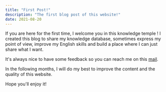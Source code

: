 ```yaml
---
title: "First Post!"
description: "The first blog post of this website!"
date: 2021-08-20
---
```


If you are here for the first time, I welcome you in this knowledge temple !
I created this blog to share my knowledge database, sometimes express my
point of view, improve my English skills and build a place where I can just
share what I want.

It's always nice to have some feedback so you can reach me on this [mail](mailto:dev@maiste.fr).

In the following months, I will do my best to improve the content and the quality
of this website.

Hope you'll enjoy it!
